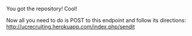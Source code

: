 You got the repository! Cool!

Now all you need to do is POST to this endpoint and follow its directions:
http://ucrecruiting.herokuapp.com/index.php/sendit
